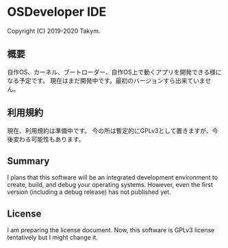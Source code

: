 # OSDeveloper IDE
Copyright (C) 2019-2020 Takym.

## 概要
自作OS、カーネル、ブートローダー、自作OS上で動くアプリを開発できる様になる予定です。
現在はまだ開発中です。最初のバージョンすら出来ていません。

## 利用規約
現在、利用規約は準備中です。
今の所は暫定的にGPLv3として置きますが、今後変わる可能性もあります。

## Summary
I plans that this software will be an integrated development environment to create, build, and debug your operating systems.
However, even the first version (including a debug release) has not published yet.

## License
I am preparing the license document.
Now, this software is GPLv3 license tentatively but I might change it.
